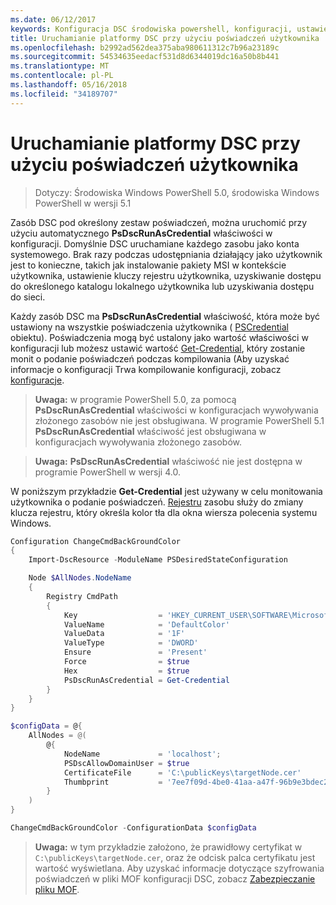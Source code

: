 ```yaml
---
ms.date: 06/12/2017
keywords: Konfiguracja DSC środowiska powershell, konfiguracji, ustawienia
title: Uruchamianie platformy DSC przy użyciu poświadczeń użytkownika
ms.openlocfilehash: b2992ad562dea375aba980611312c7b96a23189c
ms.sourcegitcommit: 54534635eedacf531d8d6344019dc16a50b8b441
ms.translationtype: MT
ms.contentlocale: pl-PL
ms.lasthandoff: 05/16/2018
ms.locfileid: "34189707"
---
```

# <a name="running-dsc-with-user-credentials"></a>Uruchamianie platformy DSC przy użyciu poświadczeń użytkownika

> Dotyczy: Środowiska Windows PowerShell 5.0, środowiska Windows PowerShell w wersji 5.1

Zasób DSC pod określony zestaw poświadczeń, można uruchomić przy użyciu automatycznego **PsDscRunAsCredential** właściwości w konfiguracji.
Domyślnie DSC uruchamiane każdego zasobu jako konta systemowego.
Brak razy podczas udostępniania działający jako użytkownik jest to konieczne, takich jak instalowanie pakiety MSI w kontekście użytkownika, ustawienie kluczy rejestru użytkownika, uzyskiwanie dostępu do określonego katalogu lokalnego użytkownika lub uzyskiwania dostępu do sieci.

Każdy zasób DSC ma **PsDscRunAsCredential** właściwość, która może być ustawiony na wszystkie poświadczenia użytkownika ( [PSCredential](https://msdn.microsoft.com/library/ms572524(v=VS.85).aspx) obiektu).
Poświadczenia mogą być ustalony jako wartość właściwości w konfiguracji lub możesz ustawić wartość [Get-Credential](https://technet.microsoft.com/library/hh849815.aspx), który zostanie monit o podanie poświadczeń podczas kompilowania (Aby uzyskać informacje o konfiguracji Trwa kompilowanie konfiguracji, zobacz [konfiguracje](configurations.md).

>**Uwaga:** w programie PowerShell 5.0, za pomocą **PsDscRunAsCredential** właściwości w konfiguracjach wywoływania złożonego zasobów nie jest obsługiwana.
>W programie PowerShell 5.1 **PsDscRunAsCredential** właściwość jest obsługiwana w konfiguracjach wywoływania złożonego zasobów.

>**Uwaga:** **PsDscRunAsCredential** właściwość nie jest dostępna w programie PowerShell w wersji 4.0.

W poniższym przykładzie **Get-Credential** jest używany w celu monitowania użytkownika o podanie poświadczeń.
[Rejestru](registryResource.md) zasobu służy do zmiany klucza rejestru, który określa kolor tła dla okna wiersza polecenia systemu Windows.

```powershell
Configuration ChangeCmdBackGroundColor
{
    Import-DscResource -ModuleName PSDesiredStateConfiguration

    Node $AllNodes.NodeName
    {
        Registry CmdPath
        {
            Key                  = 'HKEY_CURRENT_USER\SOFTWARE\Microsoft\Command Processor'
            ValueName            = 'DefaultColor'
            ValueData            = '1F'
            ValueType            = 'DWORD'
            Ensure               = 'Present'
            Force                = $true
            Hex                  = $true
            PsDscRunAsCredential = Get-Credential
        }
    }
}

$configData = @{
    AllNodes = @(
        @{
            NodeName             = 'localhost';
            PSDscAllowDomainUser = $true
            CertificateFile      = 'C:\publicKeys\targetNode.cer'
            Thumbprint           = '7ee7f09d-4be0-41aa-a47f-96b9e3bdec25'
        }
    )
}

ChangeCmdBackGroundColor -ConfigurationData $configData
```
>**Uwaga:** w tym przykładzie założono, że prawidłowy certyfikat w `C:\publicKeys\targetNode.cer`, oraz że odcisk palca certyfikatu jest wartość wyświetlana.
>Aby uzyskać informacje dotyczące szyfrowania poświadczeń w pliki MOF konfiguracji DSC, zobacz [Zabezpieczanie pliku MOF](secureMOF.md).